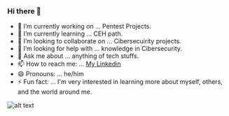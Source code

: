 ### Hi there 👋
<!--
**victor-gp99/victor-gp99** is a ✨ _special_ ✨ repository because its `README.md` (this file) appears on your GitHub profile.

-->
- 🔭 I’m currently working on ... Pentest Projects.
- 🌱 I’m currently learning ... CEH path.
- 👯 I’m looking to collaborate on ... Cibersecuirity projects.
- 🤔 I’m looking for help with ... knowledge in Cibersecurity.
- 💬 Ask me about ... anything of tech stuffs. 
- 📫 How to reach me: ... [My Linkedin](https://www.linkedin.com/in/victoredgp1999/)
- 😄 Pronouns: ... he/him
- ⚡ Fun fact: ... I'm very interested in learning more about myself, others, and the world around me.


![alt text]()
